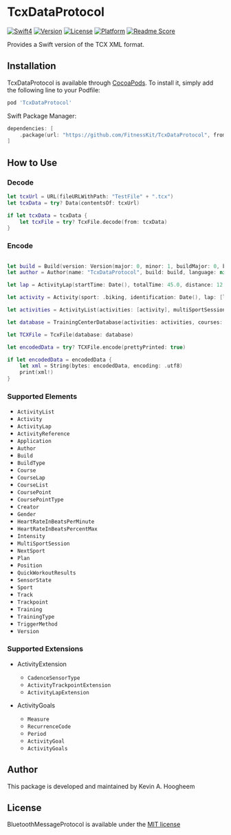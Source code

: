 # TcxDataProtocol

[![Swift4](https://img.shields.io/badge/swift4.2-compatible-4BC51D.svg?style=flat)](https://developer.apple.com/swift)
[![Version](https://img.shields.io/cocoapods/v/TcxDataProtocol.svg?style=flat)](http://cocoapods.org/pods/TcxDataProtocol)
[![License](https://img.shields.io/cocoapods/l/TcxDataProtocol.svg?style=flat)](http://cocoapods.org/pods/TcxDataProtocol)
[![Platform](https://img.shields.io/cocoapods/p/TcxDataProtocol.svg?style=flat)](http://cocoapods.org/pods/TcxDataProtocol)
[![Readme Score](http://readme-score-api.herokuapp.com/score.svg?url=https://github.com/fitnesskit/tcxdataprotocol)](http://clayallsopp.github.io/readme-score?url=https://github.com/fitnesskit/tcxdataprotocol)

Provides a Swift version of the TCX XML format.


## Installation

TcxDataProtocol is available through [CocoaPods](http://cocoapods.org). To install it, simply add the following line to your Podfile:

```ruby
pod 'TcxDataProtocol'
```

Swift Package Manager:
```swift
dependencies: [
    .package(url: "https://github.com/FitnessKit/TcxDataProtocol", from: "0.1.0")
]
```
## How to Use

### Decode

```swift
let tcxUrl = URL(fileURLWithPath: "TestFile" + ".tcx")
let tcxData = try? Data(contentsOf: tcxUrl)

if let tcxData = tcxData {
    let tcxFile = try? TcxFile.decode(from: tcxData)
}
```

### Encode

```swift

let build = Build(version: Version(major: 0, minor: 1, buildMajor: 0, buildMinor: 0), time: nil, builder: nil, type: .alpha)
let author = Author(name: "TcxDataProtocol", build: build, language: nil, partNumber: "11-22-33")

let lap = ActivityLap(startTime: Date(), totalTime: 45.0, distance: 12.0, maximumSpeed: nil, calories: 120, averageHeartRate: nil, maximumHeartRate: nil, intensity: .active, cadence: nil, triggerMethod: .manual, track: nil, notes: nil, extensions: nil)

let activity = Activity(sport: .biking, identification: Date(), lap: [lap], notes: nil, training: nil, creator: nil)

let activities = ActivityList(activities: [activity], multiSportSession: nil)

let database = TrainingCenterDatabase(activities: activities, courses: nil, author: author)

let TCXFile = TcxFile(database: database)

let encodedData = try? TCXFile.encode(prettyPrinted: true)

if let encodedData = encodedData {
    let xml = String(bytes: encodedData, encoding: .utf8)
    print(xml!)
}

```

### Supported Elements

* `ActivityList`
* `Activity`
* `ActivityLap`
* `ActivityReference`
* `Application`
* `Author`
* `Build`
* `BuildType`
* `Course`
* `CourseLap`
* `CourseList`
* `CoursePoint`
* `CoursePointType`
* `Creator`
* `Gender`
* `HeartRateInBeatsPerMinute`
* `HeartRateInBeatsPercentMax`
* `Intensity`
* `MultiSportSession`
* `NextSport`
* `Plan`
* `Position`
* `QuickWorkoutResults`
* `SensorState`
* `Sport`
* `Track`
* `Trackpoint`
* `Training`
* `TrainingType`
* `TriggerMethod`
* `Version`

### Supported Extensions

* ActivityExtension
    * `CadenceSensorType`
    * `ActivityTrackpointExtension`
    * `ActivityLapExtension`

* ActivityGoals
    * `Measure`
    * `RecurrenceCode`
    * `Period`
    * `ActivityGoal`
    * `ActivityGoals`


## Author

This package is developed and maintained by Kevin A. Hoogheem

## License

BluetoothMessageProtocol is available under the [MIT license](http://opensource.org/licenses/MIT)
